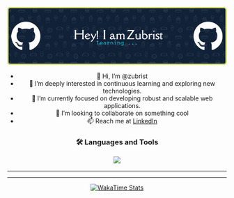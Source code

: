 <header align="left">
  
![Your paragraph text (5)](./github-header-image.png)

- 👋 Hi, I’m @zubrist
- 👀 I’m deeply interested in continuous learning and exploring new technologies.
- 🌱 I’m currently focused on developing robust and scalable web applications.
- 💞️ I’m looking to collaborate on something cool
- 📫 Reach me at [LinkedIn](https://www.linkedin.com/in/akhlakh-ahmed-reja)


### 🛠️ Languages and Tools
<p align="center">
  <a href="">
    <img src="https://skillicons.dev/icons?i=git,kubernetes,docker,c,bitbucket,fastapi,figma,java,md,postman,py,react," />
  </a>
</p>

<!-- ![Learning](https://img.shields.io/badge/focus-learning-blue?style=for-the-badge&logo=readthedocs)
-->

---
<!--
### 📈 GitHub Stats

<p align="center">
  <img src="https://github-readme-stats.vercel.app/api?username=zubrist&show_icons=true&theme=radical" alt="GitHub Stats" />
</p>

<p align="center">
  <img src="https://github-readme-streak-stats.herokuapp.com/?user=zubrist&theme=radical" alt="GitHub Streak" />
</p>
-->
---
<!-- WakaTime Stats -->
[![WakaTime Stats](https://github-readme-stats.vercel.app/api/wakatime?username=zubrist&layout=compact&theme=radical)](https://wakatime.com/@zubrist)

